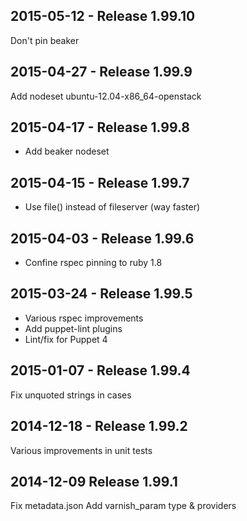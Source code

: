## 2015-05-12 - Release 1.99.10

Don't pin beaker

## 2015-04-27 - Release 1.99.9

Add nodeset ubuntu-12.04-x86_64-openstack

## 2015-04-17 - Release 1.99.8

- Add beaker nodeset

## 2015-04-15 - Release 1.99.7

- Use file() instead of fileserver (way faster)

## 2015-04-03 - Release 1.99.6

- Confine rspec pinning to ruby 1.8

## 2015-03-24 - Release 1.99.5

- Various rspec improvements
- Add puppet-lint plugins
- Lint/fix for Puppet 4

## 2015-01-07 - Release 1.99.4

Fix unquoted strings in cases

## 2014-12-18 - Release 1.99.2

Various improvements in unit tests

## 2014-12-09 Release 1.99.1

Fix metadata.json
Add varnish_param type & providers
